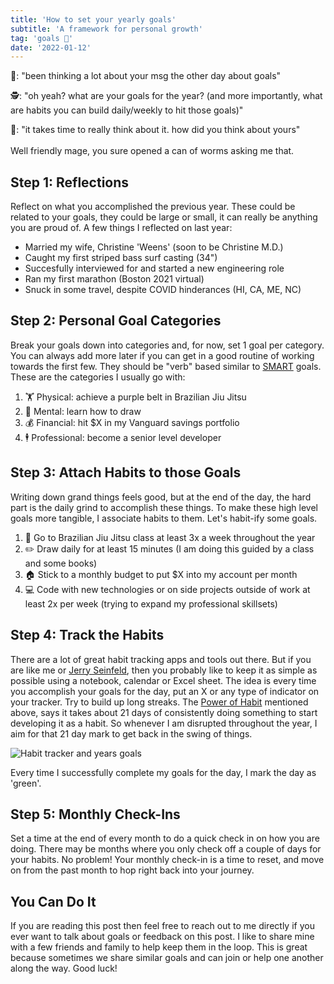 ```yaml
---
title: 'How to set your yearly goals'
subtitle: 'A framework for personal growth'
tag: 'goals 🥅'
date: '2022-01-12'
---
```


🧙: "been thinking a lot about your msg the other day about goals"

🕵️: "oh yeah? what are your goals for the year? (and more importantly, what are habits you can build daily/weekly to hit those goals)"

🧙: "it takes time to really think about it. how did you think about yours"
\
\
Well friendly mage, you sure opened a can of worms asking me that.

## Step 1: Reflections

Reflect on what you accomplished the previous year. These could be related to your goals, they could be large or small, it can really be anything you are proud of. A few things I reflected on last year:

- Married my wife, Christine 'Weens' (soon to be Christine M.D.)
- Caught my first striped bass surf casting (34")
- Succesfully interviewed for and started a new engineering role
- Ran my first marathon (Boston 2021 virtual)
- Snuck in some travel, despite COVID hinderances (HI, CA, ME, NC)

## Step 2: Personal Goal Categories

Break your goals down into categories and, for now, set 1 goal per category. You can always add more later if you can get in a good routine of working towards the first few. They should be "verb" based similar to [SMART](https://www.atlassian.com/blog/productivity/how-to-write-smart-goals) goals. These are the categories I usually go with:

1. 🏋️ Physical: achieve a purple belt in Brazilian Jiu Jitsu
2. 🧠 Mental: learn how to draw
3. 💰 Financial: hit $X in my Vanguard savings portfolio
4. 🕴️ Professional: become a senior level developer

## Step 3: Attach Habits to those Goals

Writing down grand things feels good, but at the end of the day, the hard part is the daily grind to accomplish these things. To make these high level goals more tangible, I associate habits to them. Let's habit-ify some goals.

1. 🥋 Go to Brazilian Jiu Jitsu class at least 3x a week throughout the year
2. ✏️ Draw daily for at least 15 minutes (I am doing this guided by a class and some books)
3. 🏠 Stick to a monthly budget to put $X into my account per month
4. 💻 Code with new technologies or on side projects outside of work at least 2x per week (trying to expand my professional skillsets)

## Step 4: Track the Habits

There are a lot of great habit tracking apps and tools out there. But if you are like me or [Jerry Seinfeld](https://bettermarketing.pub/jerry-seinfelds-simple-habit-building-strategy-db593c9496f2), then you probably like to keep it as simple as possible using a notebook, calendar or Excel sheet. The idea is every time you accomplish your goals for the day, put an X or any type of indicator on your tracker. Try to build up long streaks. The [Power of Habit](https://www.goodreads.com/book/show/12609433-the-power-of-habit) mentioned above, says it takes about 21 days of consistently doing something to start developing it as a habit. So whenever I am disrupted throughout the year, I aim for that 21 day mark to get back in the swing of things.

![Habit tracker and years goals](/images/posts/goals-check-in-1/goals.png 'Habit tracker and years goals')

Every time I successfully complete my goals for the day, I mark the day as 'green'.

## Step 5: Monthly Check-Ins

Set a time at the end of every month to do a quick check in on how you are doing. There may be months where you only check off a couple of days for your habits. No problem! Your monthly check-in is a time to reset, and move on from the past month to hop right back into your journey.

## You Can Do It

If you are reading this post then feel free to reach out to me directly if you ever want to talk about goals or feedback on this post. I like to share mine with a few friends and family to help keep them in the loop. This is great because sometimes we share similar goals and can join or help one another along the way. Good luck!
